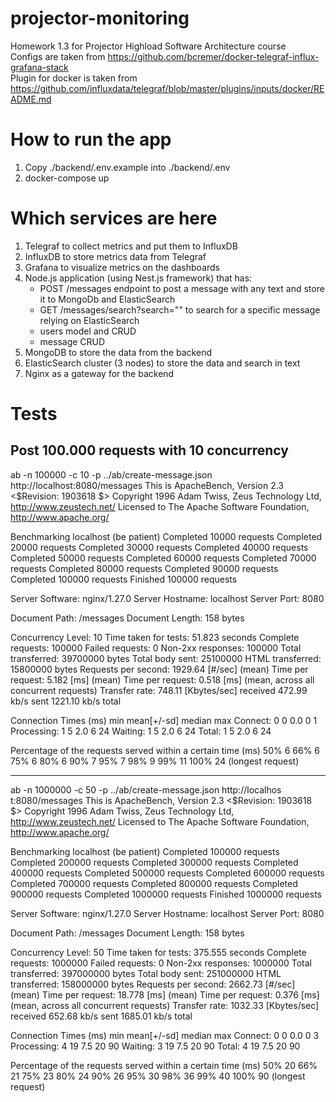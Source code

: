 # projector-monitoring
Homework 1.3 for Projector Highload Software Architecture course
<br>
Configs are taken from https://github.com/bcremer/docker-telegraf-influx-grafana-stack
<br>
Plugin for docker is taken from https://github.com/influxdata/telegraf/blob/master/plugins/inputs/docker/README.md

# How to run the app
1. Copy ./backend/.env.example into ./backend/.env
2. docker-compose up

# Which services are here
1. Telegraf to collect metrics and put them to InfluxDB
2. InfluxDB to store metrics data from Telegraf
3. Grafana to visualize metrics on the dashboards
4. Node.js application (using Nest.js framework) that has:
    * POST /messages endpoint to post a message with any text and store it to MongoDb and ElasticSearch
    * GET /messages/search?search="" to search for a specific message relying on ElasticSearch
    * users model and CRUD
    * message CRUD
5. MongoDB to store the data from the backend
6. ElasticSearch cluster (3 nodes) to store the data and search in text
7. Nginx as a gateway for the backend


# Tests
## Post 100.000 requests with 10 concurrency
ab -n 100000 -c 10 -p ../ab/create-message.json http://localhost:8080/messages
This is ApacheBench, Version 2.3 <$Revision: 1903618 $>
Copyright 1996 Adam Twiss, Zeus Technology Ltd, http://www.zeustech.net/
Licensed to The Apache Software Foundation, http://www.apache.org/

Benchmarking localhost (be patient)
Completed 10000 requests
Completed 20000 requests
Completed 30000 requests
Completed 40000 requests
Completed 50000 requests
Completed 60000 requests
Completed 70000 requests
Completed 80000 requests
Completed 90000 requests
Completed 100000 requests
Finished 100000 requests

Server Software:        nginx/1.27.0
Server Hostname:        localhost
Server Port:            8080

Document Path:          /messages
Document Length:        158 bytes

Concurrency Level:      10
Time taken for tests:   51.823 seconds
Complete requests:      100000
Failed requests:        0
Non-2xx responses:      100000
Total transferred:      39700000 bytes
Total body sent:        25100000
HTML transferred:       15800000 bytes
Requests per second:    1929.64 [#/sec] (mean)
Time per request:       5.182 [ms] (mean)
Time per request:       0.518 [ms] (mean, across all concurrent requests)
Transfer rate:          748.11 [Kbytes/sec] received
                        472.99 kb/s sent
                        1221.10 kb/s total

Connection Times (ms)
              min  mean[+/-sd] median   max
Connect:        0    0   0.0      0       1
Processing:     1    5   2.0      6      24
Waiting:        1    5   2.0      6      24
Total:          1    5   2.0      6      24

Percentage of the requests served within a certain time (ms)
  50%      6
  66%      6
  75%      6
  80%      6
  90%      7
  95%      7
  98%      9
  99%     11
 100%     24 (longest request)

 --------------------------------------------------------
 ab -n 1000000 -c 50 -p ../ab/create-message.json http://localhos
t:8080/messages
This is ApacheBench, Version 2.3 <$Revision: 1903618 $>
Copyright 1996 Adam Twiss, Zeus Technology Ltd, http://www.zeustech.net/
Licensed to The Apache Software Foundation, http://www.apache.org/

Benchmarking localhost (be patient)
Completed 100000 requests
Completed 200000 requests
Completed 300000 requests
Completed 400000 requests
Completed 500000 requests
Completed 600000 requests
Completed 700000 requests
Completed 800000 requests
Completed 900000 requests
Completed 1000000 requests
Finished 1000000 requests


Server Software:        nginx/1.27.0
Server Hostname:        localhost
Server Port:            8080

Document Path:          /messages
Document Length:        158 bytes

Concurrency Level:      50
Time taken for tests:   375.555 seconds
Complete requests:      1000000
Failed requests:        0
Non-2xx responses:      1000000
Total transferred:      397000000 bytes
Total body sent:        251000000
HTML transferred:       158000000 bytes
Requests per second:    2662.73 [#/sec] (mean)
Time per request:       18.778 [ms] (mean)
Time per request:       0.376 [ms] (mean, across all concurrent requests)
Transfer rate:          1032.33 [Kbytes/sec] received
                        652.68 kb/s sent
                        1685.01 kb/s total

Connection Times (ms)
              min  mean[+/-sd] median   max
Connect:        0    0   0.0      0       3
Processing:     4   19   7.5     20      90
Waiting:        3   19   7.5     20      90
Total:          4   19   7.5     20      90

Percentage of the requests served within a certain time (ms)
  50%     20
  66%     21
  75%     23
  80%     24
  90%     26
  95%     30
  98%     36
  99%     40
 100%     90 (longest request)